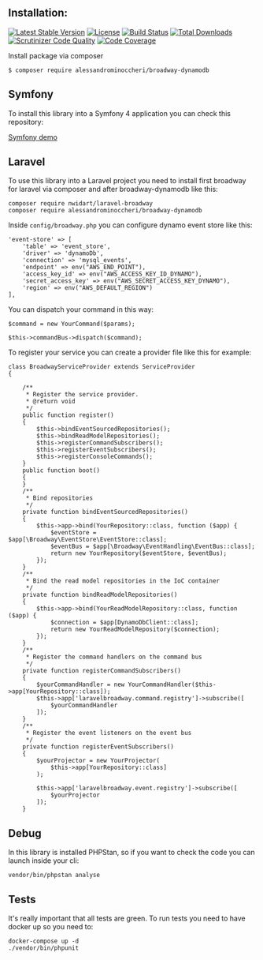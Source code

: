 Installation:
-------------

[![Latest Stable Version](https://poser.pugx.org/AlessandroMinoccheri/broadway-dynamodb/v/stable.svg)](https://packagist.org/packages/alessandrominoccheri/broadway-dynamodb)
[![License](https://poser.pugx.org/AlessandroMinoccheri/broadway-dynamodb/license.svg)](https://packagist.org/packages/alessandrominoccheri/broadway-dynamodb)
[![Build Status](https://api.travis-ci.org/AlessandroMinoccheri/broadway-dynamodb.png)](https://travis-ci.org/AlessandroMinoccheri/broadway-dynamodb)
[![Total Downloads](https://poser.pugx.org/AlessandroMinoccheri/broadway-dynamodb/d/total.png)](https://packagist.org/packages/alessandrominoccheri/broadway-dynamodb)
[![Scrutinizer Code Quality](https://scrutinizer-ci.com/g/AlessandroMinoccheri/broadway-dynamodb/badges/quality-score.png?b=master)](https://scrutinizer-ci.com/g/AlessandroMinoccheri/broadway-dynamodb/?branch=master)
[![Code Coverage](https://scrutinizer-ci.com/g/AlessandroMinoccheri/broadway-dynamodb/badges/coverage.png?b=master)](https://scrutinizer-ci.com/g/AlessandroMinoccheri/broadway-dynamodb/?branch=master)

Install package via composer

```
$ composer require alessandrominoccheri/broadway-dynamodb
```

## Symfony

To install this library into a Symfony 4 application you can check this repository:

[Symfony demo](https://github.com/AlessandroMinoccheri/broadway-dynamodb-demo)

## Laravel

To use this library into a Laravel project you need to install first broadway for laravel via composer and after broadway-dynamodb like this:

```
composer require nwidart/laravel-broadway
composer require alessandrominoccheri/broadway-dynamodb
```

Inside ```config/broadway.php``` you can configure dynamo event store like this:

```
'event-store' => [
    'table' => 'event_store',
    'driver' => 'dynamoDb',
    'connection' => 'mysql_events',
    'endpoint' => env("AWS_END_POINT"),
    'access_key_id' => env("AWS_ACCESS_KEY_ID_DYNAMO"),
    'secret_access_key' => env("AWS_SECRET_ACCESS_KEY_DYNAMO"),
    'region' => env("AWS_DEFAULT_REGION")
],
```

You can dispatch your command in this way:

```
$command = new YourCommand($params);

$this->commandBus->dispatch($command);
```
 
To register your service you can create a provider file like this for example:

```
class BroadwayServiceProvider extends ServiceProvider
{

    /**
     * Register the service provider.
     * @return void
     */
    public function register()
    {
        $this->bindEventSourcedRepositories();
        $this->bindReadModelRepositories();
        $this->registerCommandSubscribers();
        $this->registerEventSubscribers();
        $this->registerConsoleCommands();
    }
    public function boot()
    {
    }
    /**
     * Bind repositories
     */
    private function bindEventSourcedRepositories()
    {
        $this->app->bind(YourRepository::class, function ($app) {
            $eventStore = $app[\Broadway\EventStore\EventStore::class];
            $eventBus = $app[\Broadway\EventHandling\EventBus::class];
            return new YourRepository($eventStore, $eventBus);
        });
    }
    /**
     * Bind the read model repositories in the IoC container
     */
    private function bindReadModelRepositories()
    {
        $this->app->bind(YourReadModelRepository::class, function ($app) {
            $connection = $app[DynamoDbClient::class];
            return new YourReadModelRepository($connection);
        });
    }
    /**
     * Register the command handlers on the command bus
     */
    private function registerCommandSubscribers()
    {
        $yourCommandHandler = new YourCommandHandler($this->app[YourRepository::class]);
        $this->app['laravelbroadway.command.registry']->subscribe([
            $yourCommandHandler
        ]);
    }
    /**
     * Register the event listeners on the event bus
     */
    private function registerEventSubscribers()
    {
        $yourProjector = new YourProjector(
            $this->app[YourRepository::class]
        );

        $this->app['laravelbroadway.event.registry']->subscribe([
            $yourProjector
        ]);
    }
```

## Debug

In this library is installed PHPStan, so if you want to check the code you can launch inside your cli:

```
vendor/bin/phpstan analyse 
```

## Tests

It's really important that all tests are green. To run tests you need to have docker up so you need to:

```
docker-compose up -d
./vendor/bin/phpunit
```





